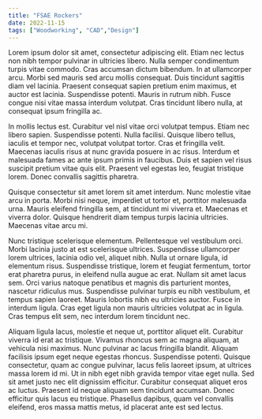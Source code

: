 ```yaml
---
title: "FSAE Rockers"
date: 2022-11-15
tags: ["Woodworking", "CAD","Design"]
---
```

Lorem ipsum dolor sit amet, consectetur adipiscing elit. Etiam nec lectus non nibh tempor pulvinar in ultricies libero. Nulla semper condimentum turpis vitae commodo. Cras accumsan dictum bibendum. In at ullamcorper arcu. Morbi sed mauris sed arcu mollis consequat. Duis tincidunt sagittis diam vel lacinia. Praesent consequat sapien pretium enim maximus, et auctor est lacinia. Suspendisse potenti. Mauris in rutrum nibh. Fusce congue nisi vitae massa interdum volutpat. Cras tincidunt libero nulla, at consequat ipsum fringilla ac.

In mollis lectus est. Curabitur vel nisl vitae orci volutpat tempus. Etiam nec libero sapien. Suspendisse potenti. Nulla facilisi. Quisque libero tellus, iaculis et tempor nec, volutpat volutpat tortor. Cras et fringilla velit. Maecenas iaculis risus at nunc gravida posuere in ac risus. Interdum et malesuada fames ac ante ipsum primis in faucibus. Duis et sapien vel risus suscipit pretium vitae quis elit. Praesent vel egestas leo, feugiat tristique lorem. Donec convallis sagittis pharetra.

Quisque consectetur sit amet lorem sit amet interdum. Nunc molestie vitae arcu in porta. Morbi nisi neque, imperdiet ut tortor et, porttitor malesuada urna. Mauris eleifend fringilla sem, at tincidunt mi viverra et. Maecenas et viverra dolor. Quisque hendrerit diam tempus turpis lacinia ultricies. Maecenas vitae arcu mi.

Nunc tristique scelerisque elementum. Pellentesque vel vestibulum orci. Morbi lacinia justo at est scelerisque ultrices. Suspendisse ullamcorper lorem ultrices, lacinia odio vel, aliquet nibh. Nulla ut ornare ligula, id elementum risus. Suspendisse tristique, lorem et feugiat fermentum, tortor erat pharetra purus, in eleifend nulla augue ac erat. Nullam sit amet lacus sem. Orci varius natoque penatibus et magnis dis parturient montes, nascetur ridiculus mus. Suspendisse pulvinar turpis eu nibh vestibulum, et tempus sapien laoreet. Mauris lobortis nibh eu ultricies auctor. Fusce in interdum ligula. Cras eget ligula non mauris ultricies volutpat ac in ligula. Cras tempus elit sem, nec interdum lorem tincidunt nec.

Aliquam ligula lacus, molestie et neque ut, porttitor aliquet elit. Curabitur viverra id erat ac tristique. Vivamus rhoncus sem ac magna aliquam, at vehicula nisi maximus. Nunc pulvinar ac lacus fringilla blandit. Aliquam facilisis ipsum eget neque egestas rhoncus. Suspendisse potenti. Quisque consectetur, quam ac congue pulvinar, lacus felis laoreet ipsum, at ultrices massa lorem id mi. Ut in nibh eget nibh gravida tempor vitae eget nulla. Sed sit amet justo nec elit dignissim efficitur. Curabitur consequat aliquet eros ac luctus. Praesent id neque aliquam sem tincidunt accumsan. Donec efficitur quis lacus eu tristique. Phasellus dapibus, quam vel convallis eleifend, eros massa mattis metus, id placerat ante est sed lectus.
